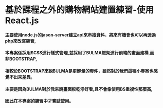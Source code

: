 # 基於課程之外的購物網站建置練習-使用React.js

#### 主要使用node.js的jason-server建立api來串接資料，將來有機會也可以再透過php來改寫練習,
#### 本專案係採用SCSS進行樣式管理,並採用了BULMA框架進行前端的畫面建構,而非BOOTSTRAP,
#### 相較於BOOTSTRAP來說BULMA是更輕量的套件，雖然對於我們這種小專案也感覺不出來差異，
#### 主要是因為BULMA對於我來說畫面較乾淨好看,且不會像使用BS重複性那麼高,
#### 因此在本專案的練習中才嘗試使用。

